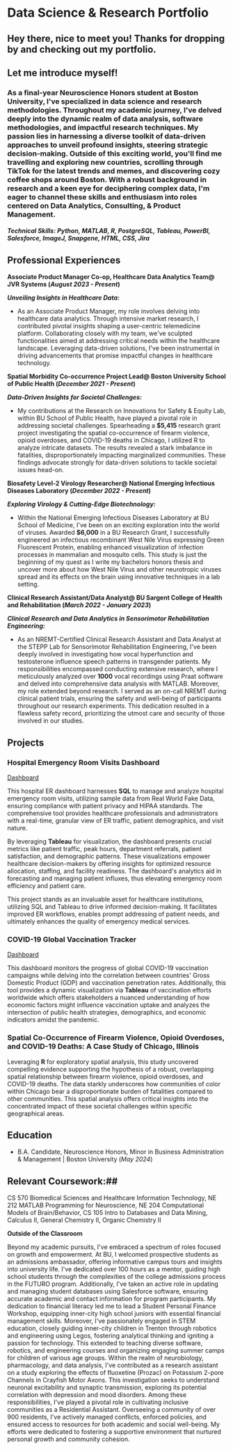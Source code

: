 # Data Science & Research Portfolio

## Hey there, nice to meet you! Thanks for dropping by and checking out my portfolio. 
## Let me introduce myself!  
### As a final-year Neuroscience Honors student at Boston University, I've specialized in data science and research methodologies. Throughout my academic journey, I've delved deeply into the dynamic realm of data analysis, software methodologies, and impactful research techniques. My passion lies in harnessing a diverse toolkit of data-driven approaches to unveil profound insights, steering strategic decision-making. Outside of this exciting world, you'll find me travelling and exploring new countries, scrolling through TikTok for the latest trends and memes, and discovering cozy coffee shops around Boston. With a robust background in research and a keen eye for deciphering complex data, I'm eager to channel these skills and enthusiasm into roles centered on Data Analytics, Consulting, & Product Management.

##### Technical Skills: Python, MATLAB, R, PostgreSQL, Tableau, PowerBI, Salesforce, ImageJ, Snapgene, HTML, CSS, Jira

## Professional Experiences 
**Associate Product Manager Co-op, Healthcare Data Analytics Team@ JVR Systems (_August 2023 - Present_)**

***Unveiling Insights in Healthcare Data:***
- As an Associate Product Manager, my role involves delving into healthcare data analytics. Through intensive market research, I contributed pivotal insights shaping a user-centric telemedicine platform. Collaborating closely with my team, we've sculpted functionalities aimed at addressing critical needs within the healthcare landscape. Leveraging data-driven solutions, I've been instrumental in driving advancements that promise impactful changes in healthcare technology.

**Spatial Morbidity Co-occurrence Project Lead@ Boston University School of Public Health (_December 2021 - Present_)**

***Data-Driven Insights for Societal Challenges:***
- My contributions at the Research on Innovations for Safety & Equity Lab, within BU School of Public Health, have played a pivotal role in addressing societal challenges. Spearheading a **$5,415** research grant project investigating the spatial co-occurrence of firearm violence, opioid overdoses, and COVID-19 deaths in Chicago, I utilized R to analyze intricate datasets. The results revealed a stark imbalance in fatalities, disproportionately impacting marginalized communities. These findings advocate strongly for data-driven solutions to tackle societal issues head-on.

**Biosafety Level-2 Virology Researcher@ National Emerging Infectious Diseases Laboratory (_December 2022 - Present_)**

***Exploring Virology & Cutting-Edge Biotechnology:***
- Within the National Emerging Infectious Diseases Laboratory at BU School of Medicine, I've been on an exciting exploration into the world of viruses. Awarded **$6,000** in a BU Research Grant, I successfully engineered an infectious recombinant West Nile Virus expressing Green Fluorescent Protein, enabling enhanced visualization of infection processes in mammalian and mosquito cells. This study is just the beginning of my quest as I write my bachelors honors thesis and uncover more about how West Nile Virus and other neurotropic viruses spread and its effects on the brain using innovative techniques in a lab setting.

**Clinical Research Assistant/Data Analyst@ BU Sargent College of Health and Rehabilitation (_March 2022 - January 2023_)**

***Clinical Research and Data Analytics in Sensorimotor Rehabilitation Engineering:***
- As an NREMT-Certified Clinical Research Assistant and Data Analyst at the STEPP Lab for Sensorimotor Rehabilitation Engineering, I've been deeply involved in investigating how vocal hyperfunction and testosterone influence speech patterns in transgender patients. My responsibilities encompassed conducting extensive research, where I meticulously analyzed over **1000** vocal recordings using Praat software and delved into comprehensive data analysis with MATLAB. Moreover, my role extended beyond research. I served as an on-call NREMT during clinical patient trials, ensuring the safety and well-being of participants throughout our research experiments. This dedication resulted in a flawless safety record, prioritizing the utmost care and security of those involved in our studies.

## Projects
### Hospital Emergency Room Visits Dashboard
[Dashboard](https://public.tableau.com/views/HospitalEmergencyRoomVisitsDashboard/ERDashboard?:language=en-US&:display_count=n&:origin=viz_share_link)

This hospital ER dashboard harnesses **SQL** to manage and analyze hospital emergency room visits, utilizing sample data from Real World Fake Data, ensuring compliance with patient privacy and HIPAA standards. The comprehensive tool provides healthcare professionals and administrators with a real-time, granular view of ER traffic, patient demographics, and visit nature.

By leveraging **Tableau** for visualization, the dashboard presents crucial metrics like patient traffic, peak hours, department referrals, patient satisfaction, and demographic patterns. These visualizations empower healthcare decision-makers by offering insights for optimized resource allocation, staffing, and facility readiness. The dashboard's analytics aid in forecasting and managing patient influxes, thus elevating emergency room efficiency and patient care.

This project stands as an invaluable asset for healthcare institutions, utilizing SQL and Tableau to drive informed decision-making. It facilitates improved ER workflows, enables prompt addressing of patient needs, and ultimately enhances the quality of emergency medical services.

### COVID-19 Global Vaccination Tracker 
[Dashboard](https://public.tableau.com/views/COVID-19GlobalVaccinationTracker_17004592774720/COVIDVaccineTracker?:language=en-US&:display_count=n&:origin=viz_share_link)

This dashboard monitors the progress of global COVID-19 vaccination campaigns while delving into the correlation between countries' Gross Domestic Product (GDP) and vaccination penetration rates. Additionally, this tool provides a dynamic visualization via **Tableau** of vaccination efforts worldwide which offers stakeholders a nuanced understanding of how economic factors might influence vaccination uptake and analyzes the intersection of public health strategies, demographics, and economic indicators amidst the pandemic.

<!-- This content will not appear in the rendered Markdown -->

<!-- ![EEG Band Discovery](/assets/img/eeg_band_discovery.jpeg) -->

<!-- ![Bike Study](/assets/img/bike_study.jpeg)  -->

### Spatial Co-Occurrence of Firearm Violence, Opioid Overdoses, and COVID-19 Deaths: A Case Study of Chicago, Illinois

Leveraging **R** for exploratory spatial analysis, this study uncovered compelling evidence supporting the hypothesis of a robust, overlapping spatial relationship between firearm violence, opioid overdoses, and COVID-19 deaths. The data starkly underscores how communities of color within Chicago bear a disproportionate burden of fatalities compared to other communities. This spatial analysis offers critical insights into the concentrated impact of these societal challenges within specific geographical areas.

## Education 
- B.A. Candidate, Neuroscience Honors, Minor in Business Administration & Management | Boston University (_May 2024_)

## Relevant Coursework:## 

CS 570 Biomedical Sciences and Healthcare Information Technology, NE 212 MATLAB Programming for Neuroscience, NE 204 Computational Models of Brain/Behavior, CS 105 Intro to Databases and Data Mining, Calculus II, General Chemistry II, Organic Chemistry II   


**Outside of the Classroom**

Beyond my academic pursuits, I've embraced a spectrum of roles focused on growth and empowerment. At BU, I welcomed prospective students as an admissions ambassador, offering informative campus tours and insights into university life. I've dedicated over 100 hours as a mentor, guiding high school students through the complexities of the college admissions process in the FUTURO program. Additionally, I've taken an active role in updating and managing student databases using Salesforce software, ensuring accurate academic and contact information for program participants. My dedication to financial literacy led me to lead a Student Personal Finance Workshop, equipping inner-city high school juniors with essential financial management skills. Moreover, I've passionately engaged in STEM education, closely guiding inner-city children in Trenton through robotics and engineering using Legos, fostering analytical thinking and igniting a passion for technology. This extended to teaching diverse software, robotics, and engineering courses and organizing engaging summer camps for children of various age groups. Within the realm of neurobiology, pharmacology, and data analysis, I've contributed as a research assistant on a study exploring the effects of fluoxetine (Prozac) on Potassium 2-pore Channels in Crayfish Motor Axons. This investigation seeks to understand neuronal excitability and synaptic transmission, exploring its potential correlation with depression and mood disorders. Among these responsibilities, I've played a pivotal role in cultivating inclusive communities as a Residential Assistant. Overseeing a community of over 900 residents, I've actively managed conflicts, enforced policies, and ensured access to resources for both academic and social well-being. My efforts were dedicated to fostering a supportive environment that nurtured personal growth and community cohesion.
